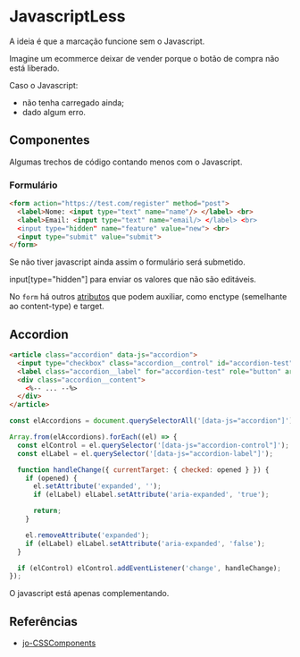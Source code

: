 # JavascriptLess

A ideia é que a marcação funcione sem o Javascript.

Imagine um ecommerce deixar de vender porque o botão de compra não está liberado.

Caso o Javascript:
- não tenha carregado ainda;
- dado algum erro.

## Componentes

Algumas trechos de código contando menos com o Javascript.

### Formulário

```html
<form action="https://test.com/register" method="post"> 
  <label>Nome: <input type="text" name="name"/> </label> <br>
  <label>Email: <input type="text" name="email/> </label> <br>
  <input type="hidden" name="feature" value="new"> <br>
  <input type="submit" value="submit">
</form>
```

Se não tiver javascript ainda assim o formulário será submetido.

input[type="hidden"] para enviar os valores que não são editáveis.

No `form` há outros [atributos](https://developer.mozilla.org/pt-BR/docs/Web/HTML/Element/form) que podem auxiliar, como enctype (semelhante ao content-type) e target.

## Accordion

``` html
<article class="accordion" data-js="accordion">
  <input type="checkbox" class="accordion__control" id="accordion-test" data-js="accordion-control" hidden>
  <label class="accordion__label" for="accordion-test" role="button" aria-expanded="false" data-js="accordion-label">accordion label</label>
  <div class="accordion__content">
    <%-- ... --%>
  </div>
</article>
```

```javascript
const elAccordions = document.querySelectorAll('[data-js="accordion"]');

Array.from(elAccordions).forEach((el) => {
  const elControl = el.querySelector('[data-js="accordion-control"]');
  const elLabel = el.querySelector('[data-js="accordion-label"]');

  function handleChange({ currentTarget: { checked: opened } }) {
    if (opened) {
      el.setAttribute('expanded', '');
      if (elLabel) elLabel.setAttribute('aria-expanded', 'true');

      return;
    }

    el.removeAttribute('expanded');
    if (elLabel) elLabel.setAttribute('aria-expanded', 'false');
  }

  if (elControl) elControl.addEventListener('change', handleChange);
});
```

O javascript está apenas complementando.

## Referências

- [jo-CSSComponents](https://github.com/jomarcardoso/jo-CSSComponents)

